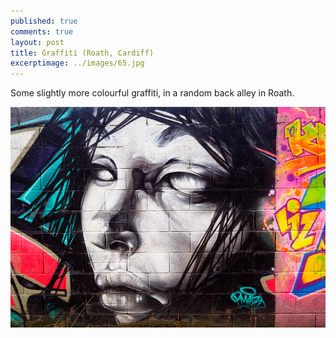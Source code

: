 ```yaml
---
published: true
comments: true
layout: post
title: Graffiti (Roath, Cardiff)  
excerptimage: ../images/65.jpg
---
```


Some slightly more colourful graffiti, in a random back alley in Roath. 

[![Image 65/365	17mm	f/7.1	ISO320	1/200](../images/65.jpg)](https://www.flickr.com/photos/tmadhavan/16741556736/)